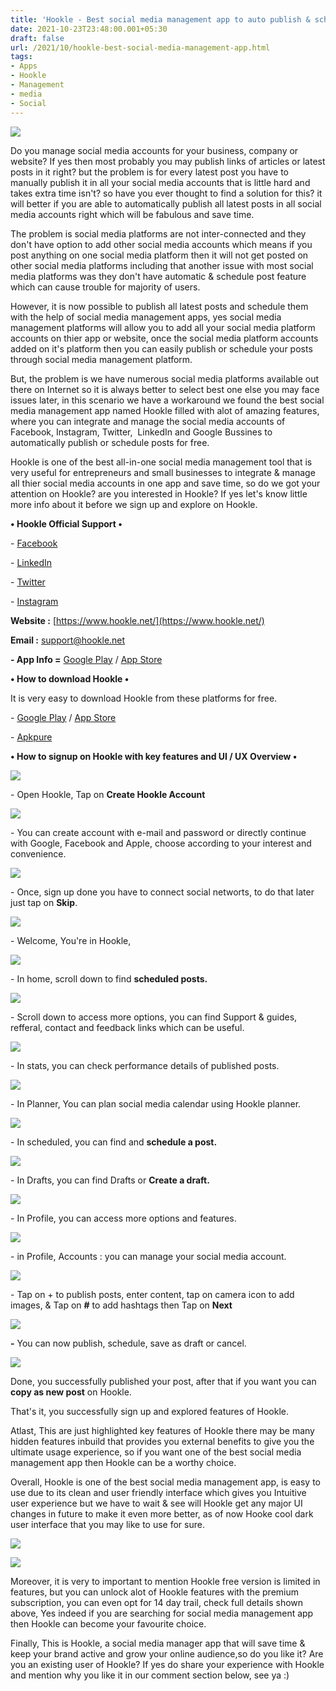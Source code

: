 ```yaml
---
title: 'Hookle - Best social media management app to auto publish & schedule posts!'
date: 2021-10-23T23:48:00.001+05:30
draft: false
url: /2021/10/hookle-best-social-media-management-app.html
tags: 
- Apps
- Hookle
- Management
- media
- Social
---
```


 [![](https://lh3.googleusercontent.com/-Ow2wof081KY/YXRR0xwHHTI/AAAAAAAAHDg/tCfzjtLkSS4vgh125SNy3nKABoYnB2jBQCLcBGAsYHQ/s1600/1635013059667287-0.png)](https://lh3.googleusercontent.com/-Ow2wof081KY/YXRR0xwHHTI/AAAAAAAAHDg/tCfzjtLkSS4vgh125SNy3nKABoYnB2jBQCLcBGAsYHQ/s1600/1635013059667287-0.png) 

  

Do you manage social media accounts for your business, company or website? If yes then most probably you may publish links of articles or latest posts in it right? but the problem is for every latest post you have to manually publish it in all your social media accounts that is little hard and takes extra time isn't? so have you ever thought to find a solution for this? it will better if you are able to automatically publish all latest posts in all social media accounts right which will be fabulous and save time.

  

The problem is social media platforms are not inter-connected and they don't have option to add other social media accounts which means if you post anything on one social media platform then it will not get posted on other social media platforms including that another issue with most social media platforms was they don't have automatic & schedule post feature which can cause trouble for majority of users.

  

However, it is now possible to publish all latest posts and schedule them with the help of social media management apps, yes social media management platforms will allow you to add all your social media platform accounts on thier app or website, once the social media platform accounts added on it's platform then you can easily publish or schedule your posts through social media management platform.

  

But, the problem is we have numerous social media platforms available out there on Internet so it is always better to select best one else you may face issues later, in this scenario we have a workaround we found the best social media management app named Hookle filled with alot of amazing features, where you can integrate and manage the social media accounts of Facebook, Instagram, Twitter,  LinkedIn and Google Bussines to automatically publish or schedule posts for free.

  

Hookle is one of the best all-in-one social media management tool that is very useful for entrepreneurs and small businesses to integrate & manage all thier social media accounts in one app and save time, so do we got your attention on Hookle? are you interested in Hookle? If yes let's know little more info about it before we sign up and explore on Hookle.

  

**• Hookle Official Support •**

\- [Facebook](https://www.facebook.com/hookleinc/)

\- [LinkedIn](https://www.linkedin.com/company/hookle)

\- [Twitter](https://twitter.com/Hookleinc?t=xwWVNCnHl9HpbGDhAgsoSA&s=09)

\- [Instagram](https://instagram.com/hookleinc?utm_medium=copy_link)

**Website :** [https://www.hookle.net/](https://www.hookle.net/)

**Email :** [support@hookle.net](https://www.hookle.net/)

  

**\- App Info =** [Google Play](https://play.google.com/store/apps/details?id=net.hookle) / [App Store](https://apps.apple.com/us/app/hookle-social-media-manager/id1330557977)

**• How to download Hookle •**

  

It is very easy to download Hookle from these platforms for free.

  

\- [Google Play](https://play.google.com/store/apps/details?id=net.hookle) / [App Store](https://apps.apple.com/us/app/hookle-social-media-manager/id1330557977)

\- [Apkpure](https://m.apkpure.com/hookle-social-media-manager/net.hookle)

  

**• How to signup on Hookle with key features and UI / UX Overview •**

 **[![](https://lh3.googleusercontent.com/-elVfEHPhZ5g/YXRRw299Q-I/AAAAAAAAHDc/j0CzMqPU17g4HR2FfuAHiM_eFdX6jIg7gCLcBGAsYHQ/s1600/1635013046787964-1.png)](https://lh3.googleusercontent.com/-elVfEHPhZ5g/YXRRw299Q-I/AAAAAAAAHDc/j0CzMqPU17g4HR2FfuAHiM_eFdX6jIg7gCLcBGAsYHQ/s1600/1635013046787964-1.png)** 

\- Open Hookle, Tap on **Create Hookle Account**

 [![](https://lh3.googleusercontent.com/-QazUe3KQYpk/YXRRtsAn0mI/AAAAAAAAHDY/g5BvThumIbE0cbsmgCWAbKKDjqZNb9dTgCLcBGAsYHQ/s1600/1635013035400844-2.png)](https://lh3.googleusercontent.com/-QazUe3KQYpk/YXRRtsAn0mI/AAAAAAAAHDY/g5BvThumIbE0cbsmgCWAbKKDjqZNb9dTgCLcBGAsYHQ/s1600/1635013035400844-2.png) 

  

\- You can create account with e-mail and password or directly continue with Google, Facebook and Apple, choose according to your interest and convenience.

  

 [![](https://lh3.googleusercontent.com/-19vKYy3KwXc/YXRRqkGwdsI/AAAAAAAAHDU/nbaE2rP7nN0k1cGYFgycKLKMQ9Ec0rEygCLcBGAsYHQ/s1600/1635013027749381-3.png)](https://lh3.googleusercontent.com/-19vKYy3KwXc/YXRRqkGwdsI/AAAAAAAAHDU/nbaE2rP7nN0k1cGYFgycKLKMQ9Ec0rEygCLcBGAsYHQ/s1600/1635013027749381-3.png) 

  

\- Once, sign up done you have to connect social networts, to do that later just tap on **Skip**.

  

 [![](https://lh3.googleusercontent.com/-oz1DbUb6efQ/YXRRo9M6jOI/AAAAAAAAHDQ/TraQqfM86KkDnDgXIjUPwyhrAsT7HBfFQCLcBGAsYHQ/s1600/1635013017600822-4.png)](https://lh3.googleusercontent.com/-oz1DbUb6efQ/YXRRo9M6jOI/AAAAAAAAHDQ/TraQqfM86KkDnDgXIjUPwyhrAsT7HBfFQCLcBGAsYHQ/s1600/1635013017600822-4.png) 

  

\- Welcome, You're in Hookle, 

  

 [![](https://lh3.googleusercontent.com/-Pj2ZtbJI40U/YXRRmWirs6I/AAAAAAAAHDM/vZn5rurWM6cV_rx2wVEu97COhsBjMdObQCLcBGAsYHQ/s1600/1635013001810800-5.png)](https://lh3.googleusercontent.com/-Pj2ZtbJI40U/YXRRmWirs6I/AAAAAAAAHDM/vZn5rurWM6cV_rx2wVEu97COhsBjMdObQCLcBGAsYHQ/s1600/1635013001810800-5.png) 

  

\- In home, scroll down to find **scheduled posts.**

 **[![](https://lh3.googleusercontent.com/-Kz2TGRFnmXQ/YXRRiYSxyfI/AAAAAAAAHDI/xI7eplgpunYOPDkY0sP61NAjJOHF3MJbwCLcBGAsYHQ/s1600/1635012984965383-6.png)](https://lh3.googleusercontent.com/-Kz2TGRFnmXQ/YXRRiYSxyfI/AAAAAAAAHDI/xI7eplgpunYOPDkY0sP61NAjJOHF3MJbwCLcBGAsYHQ/s1600/1635012984965383-6.png)** 

\- Scroll down to access more options, you can find Support & guides, refferal, contact and feedback links which can be useful.

  

 [![](https://lh3.googleusercontent.com/-O4Xv_zGjg0Y/YXRReD2_98I/AAAAAAAAHC8/wsCH8DqFBqMhZiILugsHLQPs8oujk64XgCLcBGAsYHQ/s1600/1635012945304063-7.png)](https://lh3.googleusercontent.com/-O4Xv_zGjg0Y/YXRReD2_98I/AAAAAAAAHC8/wsCH8DqFBqMhZiILugsHLQPs8oujk64XgCLcBGAsYHQ/s1600/1635012945304063-7.png) 

  

\- In stats, you can check performance details of published posts.

  

 [![](https://lh3.googleusercontent.com/-VKQ7vkNfr3Y/YXRRSBkQoSI/AAAAAAAAHCw/ukoiC5Dk_KglR94Yh9SzV3HVD_brGJV_gCLcBGAsYHQ/s1600/1635012928279536-8.png)](https://lh3.googleusercontent.com/-VKQ7vkNfr3Y/YXRRSBkQoSI/AAAAAAAAHCw/ukoiC5Dk_KglR94Yh9SzV3HVD_brGJV_gCLcBGAsYHQ/s1600/1635012928279536-8.png) 

  

\- In Planner, You can plan social media calendar using Hookle planner.

  

 [![](https://lh3.googleusercontent.com/-AYjSKay1_os/YXRRPyBLjYI/AAAAAAAAHCo/jsMI4t6AieIRkR5WX3WbgXFDmIUiW2OMgCLcBGAsYHQ/s1600/1635012915630034-9.png)](https://lh3.googleusercontent.com/-AYjSKay1_os/YXRRPyBLjYI/AAAAAAAAHCo/jsMI4t6AieIRkR5WX3WbgXFDmIUiW2OMgCLcBGAsYHQ/s1600/1635012915630034-9.png) 

  

\- In scheduled, you can find and **schedule a post.**

  

 [![](https://lh3.googleusercontent.com/-mPo1uro5o3w/YXRRM-quRqI/AAAAAAAAHCg/JC-JKnBPlt0EHNpo4-8M5enrBkkXCBO_ACLcBGAsYHQ/s1600/1635012908871772-10.png)](https://lh3.googleusercontent.com/-mPo1uro5o3w/YXRRM-quRqI/AAAAAAAAHCg/JC-JKnBPlt0EHNpo4-8M5enrBkkXCBO_ACLcBGAsYHQ/s1600/1635012908871772-10.png) 

  

\- In Drafts, you can find Drafts or **Create a draft.**

 **[![](https://lh3.googleusercontent.com/-nE3BuitSYvc/YXRRLOjtPwI/AAAAAAAAHCc/N0MgnKlCfcwqEZi8Mb-yFWIUNNkE3ofSwCLcBGAsYHQ/s1600/1635012902136208-11.png)](https://lh3.googleusercontent.com/-nE3BuitSYvc/YXRRLOjtPwI/AAAAAAAAHCc/N0MgnKlCfcwqEZi8Mb-yFWIUNNkE3ofSwCLcBGAsYHQ/s1600/1635012902136208-11.png)** 

  

\- In Profile, you can access more options and features.

  

 [![](https://lh3.googleusercontent.com/-rS5lzvYacaw/YXRRJUQk-HI/AAAAAAAAHCU/DGLMuBlFIvs53F-CYBue4E5vfsmP1kcFQCLcBGAsYHQ/s1600/1635012894960532-12.png)](https://lh3.googleusercontent.com/-rS5lzvYacaw/YXRRJUQk-HI/AAAAAAAAHCU/DGLMuBlFIvs53F-CYBue4E5vfsmP1kcFQCLcBGAsYHQ/s1600/1635012894960532-12.png) 

  

\- in Profile, Accounts : you can manage your social media account.

  

  

 [![](https://lh3.googleusercontent.com/-xDunD9XJd1Q/YXRRHqlaseI/AAAAAAAAHCQ/LGQX1Nc61hI58IXl0ihn6DIAR2njbqUTgCLcBGAsYHQ/s1600/1635012889666333-13.png)](https://lh3.googleusercontent.com/-xDunD9XJd1Q/YXRRHqlaseI/AAAAAAAAHCQ/LGQX1Nc61hI58IXl0ihn6DIAR2njbqUTgCLcBGAsYHQ/s1600/1635012889666333-13.png) 

  

\- Tap on + to publish posts, enter content, tap on camera icon to add images, & Tap on **#** to add hashtags then Tap on **Next**

 **[![](https://lh3.googleusercontent.com/-KhIU72ZQIFM/YXRRGVsZ0EI/AAAAAAAAHCM/UCfGL5MVlvUqrw21QuCBNwdHeD35Nc7nwCLcBGAsYHQ/s1600/1635012875138685-14.png)](https://lh3.googleusercontent.com/-KhIU72ZQIFM/YXRRGVsZ0EI/AAAAAAAAHCM/UCfGL5MVlvUqrw21QuCBNwdHeD35Nc7nwCLcBGAsYHQ/s1600/1635012875138685-14.png)** 

**\-** You can now publish, schedule, save as draft or cancel.

  

 [![](https://lh3.googleusercontent.com/-hdzEE8PeHpc/YXRRCj0w4qI/AAAAAAAAHCI/sHXCypLzgJQUil0q2aeSCp-2YBukVuQIwCLcBGAsYHQ/s1600/1635012862812031-15.png)](https://lh3.googleusercontent.com/-hdzEE8PeHpc/YXRRCj0w4qI/AAAAAAAAHCI/sHXCypLzgJQUil0q2aeSCp-2YBukVuQIwCLcBGAsYHQ/s1600/1635012862812031-15.png) 

  

Done, you successfully published your post, after that if you want you can **copy as new post** on Hookle.  

  

That's it, you successfully sign up and explored features of Hookle.

  

Atlast, This are just highlighted key features of Hookle there may be many hidden features inbuild that provides you external benefits to give you the ultimate usage experience, so if you want one of the best social media management app then Hookle can be a worthy choice.

  

Overall, Hookle is one of the best social media management app, is easy to use due to its clean and user friendly interface which gives you Intuitive user experience but we have to wait & see will Hookle get any major UI changes in future to make it even more better, as of now Hooke cool dark user interface that you may like to use for sure.

  

 [![](https://lh3.googleusercontent.com/-QT9I6uM7kr8/YXRQ_jFr5lI/AAAAAAAAHCE/gXPw0wQF2LYrUEnuJNr_IQb4dxt39q1iACLcBGAsYHQ/s1600/1635012844619796-16.png)](https://lh3.googleusercontent.com/-QT9I6uM7kr8/YXRQ_jFr5lI/AAAAAAAAHCE/gXPw0wQF2LYrUEnuJNr_IQb4dxt39q1iACLcBGAsYHQ/s1600/1635012844619796-16.png) 

  

 [![](https://lh3.googleusercontent.com/-pe-K0ymIGRk/YXRQ7N0uiNI/AAAAAAAAHCA/-cLqp6eNk0kEUreuo1Hx9e4R-NRwyBvdQCLcBGAsYHQ/s1600/1635012810511509-17.png)](https://lh3.googleusercontent.com/-pe-K0ymIGRk/YXRQ7N0uiNI/AAAAAAAAHCA/-cLqp6eNk0kEUreuo1Hx9e4R-NRwyBvdQCLcBGAsYHQ/s1600/1635012810511509-17.png) 

  

  

Moreover, it is very to important to mention Hookle free version is limited in features, but you can unlock alot of Hookle features with the premium subscription, you can even opt for 14 day trail, check full details shown above, Yes indeed if you are searching for social media management app then Hookle can become your favourite choice.

  

Finally, This is Hookle, a social media manager app that will save time & keep your brand active and grow your online audience,so do you like it? Are you an existing user of Hookle? If yes do share your experience with Hookle and mention why you like it in our comment section below, see ya :)
